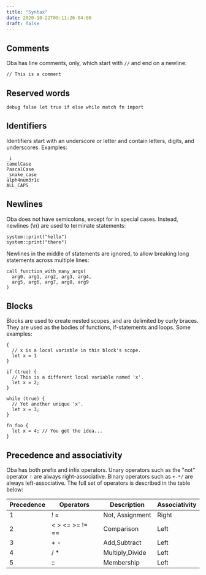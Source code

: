 ```yaml
---
title: "Syntax"
date: 2020-10-22T09:11:26-04:00
draft: false
---
```


## Comments

Oba has line comments, only, which start with `//` and end on a newline:

```
// This is a comment
```

## Reserved words

```
debug false let true if else while match fn import
```

## Identifiers

Identifiers start with an underscore or letter and contain letters, digits, and
underscores. Examples:

```
_i
camelCase
PascalCase
_snake_case
alph4num3r1c
ALL_CAPS
```

## Newlines

Oba does not have semicolons, except for in special cases. Instead, newlines
(\n) are used to terminate statements:

```
system::print("hello")
system::print("there")
```

Newlines in the middle of statements are ignored, to allow breaking long
statements across multiple lines:

```
call_function_with_many_args(
  arg0, arg1, arg2, arg3, arg4,
  arg5, arg6, arg7, arg8, arg9
)
```

## Blocks

Blocks are used to create nested scopes, and are delimited by curly braces. They
are used as the bodies of functions, if-statements and loops. Some examples:

```
{
  // x is a local variable in this block's scope.
  let x = 1
}

if (true) {
  // This is a different local variable named 'x'.
  let x = 2;
}

while (true) {
  // Yet another unique 'x'.
  let x = 3;
}

fn foo {
  let x = 4; // You get the idea...
}
```

## Precedence and associativity

Oba has both prefix and infix operators. Unary operators such as the "not" 
operator `!` are always right-associative. Binary operators such as `+-*/` are
always left-associative.  The full set of operators is described in the table
below:

| Precedence | Operators       | Description     | Associativity |
|------------|-----------------|-----------------|---------------|
| 1          | ! =             | Not, Assignment | Right         |
| 2          | < > <= >= != == | Comparison      | Left          |
| 3          | + -             | Add,Subtract    | Left          |
| 4          | / *             | Multiply,Divide | Left          |
| 5          | ::              | Membership      | Left          |
